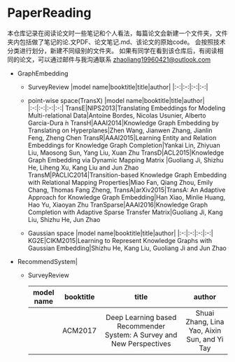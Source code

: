 # PaperReading
本仓库记录在阅读论文时一些笔记和个人看法，每篇论文会新建一个文件夹，文件夹内包括做了笔记的论.文PDF、论文笔记.md、该论文的原始code。
会按照技术分类进行划分，新建不同级别的文件夹。
如果有同学在看到该仓库后，有阅读相同的论文，可以通过邮件与我沟通联系 zhaoliang19960421@outlook.com

- GraphEmbedding
  - SurveyReview
    |model name|booktitle|title|author|
    |:-:|:-:|:-:|:-:|

  - point-wise space(TransX)
    |model name|booktitle|title|author|
    |:-:|:-:|:-:|:-:|
    TransE|NIPS2013|Translating Embeddings for Modeling Multi-relational Data|Antoine Bordes, Nicolas Usunier, Alberto Garcia-Dura ́n
    TransH|AAAI2014|Knowledge Graph Embedding by Translating on Hyperplanes|Zhen Wang, Jianwen Zhang, Jianlin Feng, Zheng Chen
    TransR|AAAI2015|Learning Entity and Relation Embeddings for Knowledge Graph Completion|Yankai Lin, Zhiyuan Liu, Maosong Sun, Yang Liu, Xuan Zhu
    TransD|ACL2015|Knowledge Graph Embedding via Dynamic Mapping Matrix |Guoliang Ji, Shizhu He, Liheng Xu, Kang Liu and Jun Zhao
    TransM|PACLIC2014|Transition-based Knowledge Graph Embedding with Relational Mapping Properties|Miao Fan, Qiang Zhou, Emily Chang, Thomas Fang Zheng,
    TransA|arXiv2015|TransA: An Adaptive Approach for Knowledge Graph Embedding|Han Xiao, Minlie Huang, Hao Yu, Xiaoyan Zhu
    TranSparse|AAAI2016|Knowledge Graph Completion with Adaptive Sparse Transfer Matrix|Guoliang Ji, Kang Liu, Shizhu He, Jun Zhao
  - Gaussian space
    |model name|booktitle|title|author|
    |:-:|:-:|:-:|:-:|
    KG2E|CIKM2015|Learning to Represent Knowledge Graphs with Gaussian Embedding|Shizhu He, Kang Liu, Guoliang Ji and Jun Zhao

- RecommendSystem|

    - SurveyReview
    
      |model name|booktitle|title|author|
      |:-:|:-:|:-:|:-:|
      ||ACM2017|Deep Learning based Recommender System: A Survey and New Perspectives|Shuai Zhang, Lina Yao, Aixin Sun, and Yi Tay
